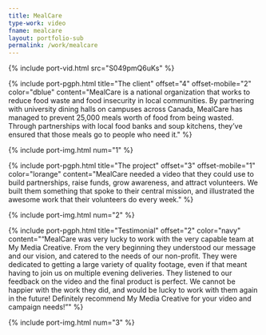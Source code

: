 ```yaml
---
title: MealCare
type-work: video
fname: mealcare
layout: portfolio-sub
permalink: /work/mealcare
---
```


{% include port-vid.html src="S049pmQ6uKs" %}

{% include port-pgph.html title="The client" offset="4" offset-mobile="2" color="dblue" content="MealCare is a national organization that works to reduce food waste and food insecurity in local communities. By partnering with university dining halls on campuses across Canada, MealCare has managed to prevent 25,000 meals worth of food from being wasted. Through partnerships with local food banks and soup kitchens, they’ve ensured that those meals go to people who need it." %}

{% include port-img.html num="1" %}

{% include port-pgph.html title="The project" offset="3" offset-mobile="1" color="lorange" content="MealCare needed a video that they could use to build partnerships, raise funds, grow awareness, and attract volunteers. We built them something that spoke to their central mission, and illustrated the awesome work that their volunteers do every week." %}

{% include port-img.html num="2" %}

{% include port-pgph.html title="Testimonial" offset="2" color="navy" content="“MealCare was very lucky to work with the very capable team at My Media Creative. From the very beginning they understood our message and our vision, and catered to the needs of our non-profit. They were dedicated to getting a large variety of quality footage, even if that meant having to join us on multiple evening deliveries. They listened to our feedback on the video and the final product is perfect. We cannot be happier with the work they did, and would be lucky to work with them again in the future! Definitely recommend My Media Creative for your video and campaign needs!”" %}

{% include port-img.html num="3" %}
